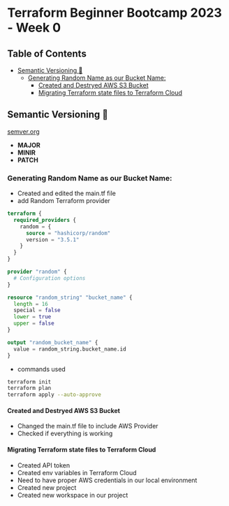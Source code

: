 # Terraform Beginner Bootcamp 2023 - Week 0

## Table of Contents

- [Semantic Versioning :mage:](#semantic-versioning--mage-)
  * [Generating Random Name as our Bucket Name:](#generating-random-name-as-our-bucket-name-)
    + [Created and Destryed AWS S3 Bucket](#created-and-destryed-aws-s3-bucket)
    + [Migrating Terraform state files to Terraform Cloud](#migrating-terraform-state-files-to-terraform-cloud)




## Semantic Versioning :mage:

[semver.org](https://semver.org/)
- **MAJOR**
- **MINIR**
- **PATCH**


### Generating Random Name as our Bucket Name:

- Created and edited the main.tf file
- add Random Terraform provider

```terraform
terraform {
  required_providers {
    random = {
      source = "hashicorp/random"
      version = "3.5.1"
    }
  }
}

provider "random" {
  # Configuration options
}

resource "random_string" "bucket_name" {
  length = 16
  special = false
  lower = true
  upper = false
}

output "random_bucket_name" {
  value = random_string.bucket_name.id
}
```

- commands used

```bash
terraform init
terraform plan
terraform apply --auto-approve
```


#### Created and Destryed AWS S3 Bucket

- Changed the main.tf file to include AWS Provider
- Checked if everything is working


#### Migrating Terraform state files to Terraform Cloud
- Created API token
- Created env variables in Terraform Cloud
- Need to have proper AWS credentials in our local environment
- Created new project
- Created new workspace in our project